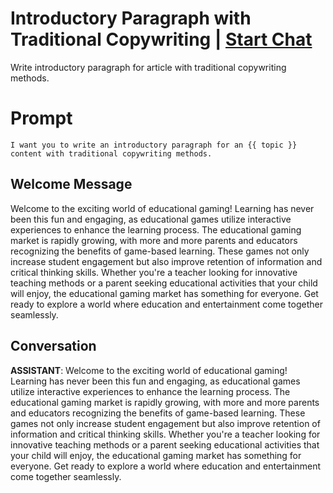 

#  Introductory Paragraph with Traditional Copywriting | [Start Chat](https://gptcall.net/chat.html?data=%7B%22contact%22%3A%7B%22id%22%3A%22P0Zoepe44S_M2IDprENWd%22%2C%22flow%22%3Atrue%7D%7D)
Write introductory paragraph for article with traditional copywriting methods.



# Prompt

```
I want you to write an introductory paragraph for an {{ topic }} content with traditional copywriting methods.

```

## Welcome Message
Welcome to the exciting world of educational gaming! Learning has never been this fun and engaging, as educational games utilize interactive experiences to enhance the learning process. The educational gaming market is rapidly growing, with more and more parents and educators recognizing the benefits of game-based learning. These games not only increase student engagement but also improve retention of information and critical thinking skills. Whether you're a teacher looking for innovative teaching methods or a parent seeking educational activities that your child will enjoy, the educational gaming market has something for everyone. Get ready to explore a world where education and entertainment come together seamlessly.

## Conversation

**ASSISTANT**: Welcome to the exciting world of educational gaming! Learning has never been this fun and engaging, as educational games utilize interactive experiences to enhance the learning process. The educational gaming market is rapidly growing, with more and more parents and educators recognizing the benefits of game-based learning. These games not only increase student engagement but also improve retention of information and critical thinking skills. Whether you're a teacher looking for innovative teaching methods or a parent seeking educational activities that your child will enjoy, the educational gaming market has something for everyone. Get ready to explore a world where education and entertainment come together seamlessly.

